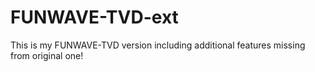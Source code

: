 # FUNWAVE-TVD-ext
This is my FUNWAVE-TVD version including additional features missing from original one!
